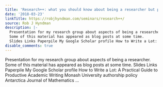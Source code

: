 ```yaml
---
title: 'Research++: what you should know about being a researcher but probably don''t'
date: '2018-03-23'
linkTitle: https://robjhyndman.com/seminars/research++/
source: Rob J Hyndman
description: |-
  Presentation for my research group about aspects of being a researcher.
  Some of this material has appeared as blog posts at some time.
  Slides Links Paperpile My Google Scholar profile How to Write a Lot: A Practical Guide to Productive Academic Writing Monash University authorship policy Antarctica Journal of Mathematics  ...
disable_comments: true
---
```

Presentation for my research group about aspects of being a researcher.
Some of this material has appeared as blog posts at some time.
Slides Links Paperpile My Google Scholar profile How to Write a Lot: A Practical Guide to Productive Academic Writing Monash University authorship policy Antarctica Journal of Mathematics  ...